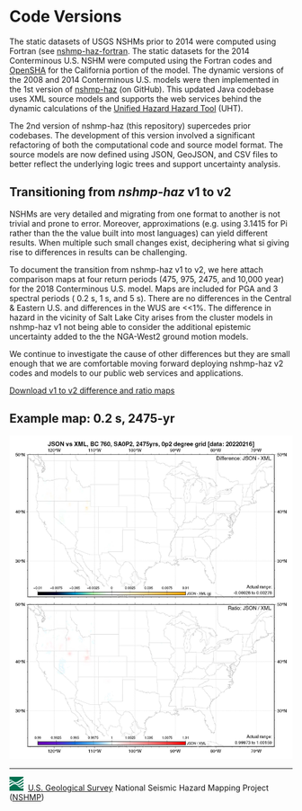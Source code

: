 # Code Versions

The static datasets of USGS NSHMs prior to 2014 were computed using Fortran (see
[nshmp-haz-fortran](https://github.com/usgs/nshmp-haz-fortran]). The static datasets for the
2014 Conterminous U.S. NSHM were computed using the Fortran codes and
[OpenSHA](https://opensha.org/) for the California portion of the model. The dynamic versions
of the 2008 and 2014 Conterminous U.S. models were then implemented in the 1st version of
[nshmp-haz](https://github.com/usgs/nshmp-haz) (on GitHub). This updated Java codebase uses XML
source models and supports the web services behind the dynamic calculations of the [Unified Hazard
Hazard Tool](https://earthquake.usgs.gov/hazards/interactive/) (UHT).

The 2nd version of nshmp-haz (this repository) supercedes prior codebases. The development of this
version involved a significant refactoring of both the computational code and source model format.
The source models are now defined using JSON, GeoJSON, and CSV files to better reflect the
underlying logic trees and support uncertainty analysis.

## Transitioning from _nshmp-haz_ v1 to v2

NSHMs are very detailed and migrating from one format to another is not trivial and prone to error.
Moreover, approximations (e.g. using 3.1415 for Pi rather than the the value built into most
languages) can yield different results. When multiple such small changes exist, deciphering what
si giving rise to differences in results can be challenging.

To document the transition from nshmp-haz v1 to v2, we here attach comparison maps at four return
periods (475, 975, 2475, and 10,000 year) for the 2018 Conterminous U.S. model. Maps are included
for PGA and 3 spectral periods ( 0.2 s, 1 s, and 5 s). There are no differences in the Central &
Eastern U.S. and differences in the WUS are <<1%. The difference in hazard in the vicinity of
Salt Lake City arises from the cluster models in nshmp-haz v1 not being able to consider the
additional epistemic uncertainty added to the the NGA-West2 ground motion models.

We continue to investigate the cause of other differences but they are small enough that we are
comfortable moving forward deploying nshmp-haz v2 codes and models to our public web services and
applications.

[Download v1 to v2 difference and ratio maps](https://code.usgs.gov/ghsc/users/pmpowers/nshmp-haz/-/raw/code-version-doc-506/docs/pages/images/comp_JSON_vs_XML_0p2-grid-20220216-BC.pdf?inline=false)

## Example map: 0.2 s, 2475-yr

![0.2 s SA, 2475-yr](./images/JSON_vs_XML-SA0P2-2475.jpg)

---
![USGS logo](./images/usgs-icon.png) &nbsp;[U.S. Geological Survey](https://www.usgs.gov)
National Seismic Hazard Mapping Project ([NSHMP](https://earthquake.usgs.gov/hazards/))
